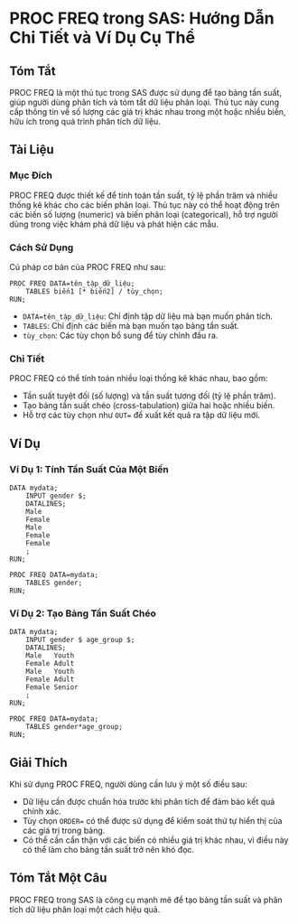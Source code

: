 <!--
Meta Description: # PROC FREQ trong SAS: Hướng Dẫn Chi Tiết và Ví Dụ Cụ Thể ## Tóm Tắt PROC FREQ là một thủ tục trong SAS được sử dụng để tạo bảng tần suất, giúp người ...
Meta Keywords: proc, freq, tần, suất, phân
-->

# PROC FREQ trong SAS: Hướng Dẫn Chi Tiết và Ví Dụ Cụ Thể

## Tóm Tắt
PROC FREQ là một thủ tục trong SAS được sử dụng để tạo bảng tần suất, giúp người dùng phân tích và tóm tắt dữ liệu phân loại. Thủ tục này cung cấp thông tin về số lượng các giá trị khác nhau trong một hoặc nhiều biến, hữu ích trong quá trình phân tích dữ liệu.

## Tài Liệu
### Mục Đích
PROC FREQ được thiết kế để tính toán tần suất, tỷ lệ phần trăm và nhiều thống kê khác cho các biến phân loại. Thủ tục này có thể hoạt động trên các biến số lượng (numeric) và biến phân loại (categorical), hỗ trợ người dùng trong việc khám phá dữ liệu và phát hiện các mẫu.

### Cách Sử Dụng
Cú pháp cơ bản của PROC FREQ như sau:

```sas
PROC FREQ DATA=tên_tập_dữ_liệu;
    TABLES biến1 [* biến2] / tùy_chọn;
RUN;
```

- `DATA=tên_tập_dữ_liệu`: Chỉ định tập dữ liệu mà bạn muốn phân tích.
- `TABLES`: Chỉ định các biến mà bạn muốn tạo bảng tần suất.
- `tùy_chọn`: Các tùy chọn bổ sung để tùy chỉnh đầu ra.

### Chi Tiết
PROC FREQ có thể tính toán nhiều loại thống kê khác nhau, bao gồm:
- Tần suất tuyệt đối (số lượng) và tần suất tương đối (tỷ lệ phần trăm).
- Tạo bảng tần suất chéo (cross-tabulation) giữa hai hoặc nhiều biến.
- Hỗ trợ các tùy chọn như `OUT=` để xuất kết quả ra tập dữ liệu mới.

## Ví Dụ
### Ví Dụ 1: Tính Tần Suất Của Một Biến
```sas
DATA mydata;
    INPUT gender $;
    DATALINES;
    Male
    Female
    Male
    Female
    Female
    ;
RUN;

PROC FREQ DATA=mydata;
    TABLES gender;
RUN;
```

### Ví Dụ 2: Tạo Bảng Tần Suất Chéo
```sas
DATA mydata;
    INPUT gender $ age_group $;
    DATALINES;
    Male   Youth
    Female Adult
    Male   Youth
    Female Adult
    Female Senior
    ;
RUN;

PROC FREQ DATA=mydata;
    TABLES gender*age_group;
RUN;
```

## Giải Thích
Khi sử dụng PROC FREQ, người dùng cần lưu ý một số điều sau:
- Dữ liệu cần được chuẩn hóa trước khi phân tích để đảm bảo kết quả chính xác.
- Tùy chọn `ORDER=` có thể được sử dụng để kiểm soát thứ tự hiển thị của các giá trị trong bảng.
- Có thể cần cẩn thận với các biến có nhiều giá trị khác nhau, vì điều này có thể làm cho bảng tần suất trở nên khó đọc.

## Tóm Tắt Một Câu
PROC FREQ trong SAS là công cụ mạnh mẽ để tạo bảng tần suất và phân tích dữ liệu phân loại một cách hiệu quả.